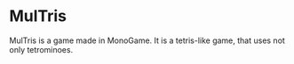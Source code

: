 # MulTris
MulTris is a game made in MonoGame. It is a tetris-like game, that uses not only tetrominoes.

